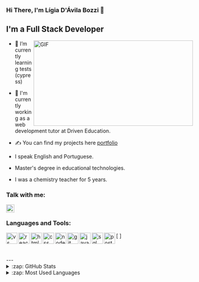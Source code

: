 ### Hi There, I'm Lígia D'Ávila Bozzi 👋

## I'm a Full Stack Developer 
 <img align="right" alt="GIF" src="https://user-images.githubusercontent.com/77364331/140390661-1f86399b-3385-4776-9419-652d799c2c7b.gif" width="430" height="230" />

- 🌱 I’m currently learning tests (cypress)
- 🔭 I'm currently working as a web development tutor at Driven Education.
- ✍ You can find my projects here [portfolio]

- I speak English and Portuguese. 
- Master's degree in educational technologies.
- I was a chemistry teacher for 5 years. 

### Talk with me:
[<img align="left" alt="Lígia D'Ávila Bozzi | LinkedIn" width="22px" src="https://cdn-icons-png.flaticon.com/512/174/174857.png" />][linkedin]

<br />

### Languages and Tools:
[<img align="left" alt="vs code" width="30px" src="https://cdn.icon-icons.com/icons2/2107/PNG/512/file_type_vscode_icon_130084.png" />
<img align="left" alt="react" width="30px" src="https://cdn.icon-icons.com/icons2/2415/PNG/128/react_original_wordmark_logo_icon_146375.png" />
<img align="left" alt="html" width="30px" src="https://cdn.icon-icons.com/icons2/2415/PNG/128/html_original_wordmark_logo_icon_146478.png" />
<img align="left" alt="css" width="30px" src="https://cdn.icon-icons.com/icons2/2415/PNG/128/css_original_wordmark_logo_icon_146576.png" />
<img align="left" alt="node" width="30px" src="https://cdn.icon-icons.com/icons2/512/PNG/128/prog-nodejs01_icon-icons.com_50781.png" />
<img align="left" alt="git" width="30px" src="https://cdn.icon-icons.com/icons2/2415/PNG/512/git_original_wordmark_logo_icon_146510.png" />
<img align="left" alt="javascript" width="30px" src="https://cdn.icon-icons.com/icons2/2108/PNG/128/javascript_icon_130900.png" />
<img align="left" alt="sql" width="30px" src="https://cdn.icon-icons.com/icons2/2107/PNG/128/file_type_sql_icon_130152.png" />
<img align="left" alt="postgres" width="30px" src="https://user-images.githubusercontent.com/24623425/36042969-f87531d4-0d8a-11e8-9dee-e87ab8c6a9e3.png" />
]

<br />
<br />
---

<details>
  <summary>:zap: GitHub Stats</summary>

  <img align="left" alt="Lígia's GitHub Stats" src="https://github-readme-stats.vercel.app/api?username=ligiadavilabozzi&show_icons=true&hide_border=true" />

and Job profile at Driven:

 <img align="left" alt="Lígia's GitHub Stats" src="https://github-readme-stats.vercel.app/api?username=ligiadavilabozzi&show_icons=true&hide_border=true" />

</details>

<details>
  <summary>:zap: Most Used Languages</summary>

<img align="left" alt="Ligia's GitHub Top Languages" src="https://github-readme-stats.vercel.app/api/top-langs/?username=ligiadavilabozzi" />

</details>

[instagram]: https://www.instagram.com/ligia.bozzi/
[linkedin]: https://www.linkedin.com/in/ligia-davila-bozzi/
[portfolio]: https://github.com/ligiadavilabozzi
